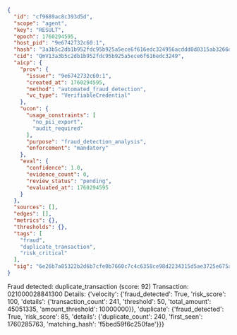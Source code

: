```json
{
  "id": "cf9689ac8c393d5d",
  "scope": "agent",
  "key": "RESULT",
  "epoch": 1760294595,
  "host_pid": "9e6742732c60:1",
  "hash": "3a3b5c2db1b952fdc95b925a5ece6f616edc324956acddd0d0315ab3266da18f",
  "cid": "QmV13a3b5c2db1b952fdc95b925a5ece6f616edc3249",
  "aicp": {
    "prov": {
      "issuer": "9e6742732c60:1",
      "created_at": 1760294595,
      "method": "automated_fraud_detection",
      "vc_type": "VerifiableCredential"
    },
    "ucon": {
      "usage_constraints": [
        "no_pii_export",
        "audit_required"
      ],
      "purpose": "fraud_detection_analysis",
      "enforcement": "mandatory"
    },
    "eval": {
      "confidence": 1.0,
      "evidence_count": 0,
      "review_status": "pending",
      "evaluated_at": 1760294595
    }
  },
  "sources": [],
  "edges": [],
  "metrics": {},
  "thresholds": {},
  "tags": [
    "fraud",
    "duplicate_transaction",
    "risk_critical"
  ],
  "sig": "6e26b7a85322b2d6b7cfe0b7660c7c4c6358ce98d2234315d5ae3725e675a959"
}
```

Fraud detected: duplicate_transaction (score: 92)
Transaction: 021000028841300
Details: {'velocity': {'fraud_detected': True, 'risk_score': 100, 'details': {'transaction_count': 241, 'threshold': 50, 'total_amount': 45051335, 'amount_threshold': 10000000}}, 'duplicate': {'fraud_detected': True, 'risk_score': 85, 'details': {'duplicate_count': 240, 'first_seen': 1760285763, 'matching_hash': 'f5bed59f6c250fae'}}}